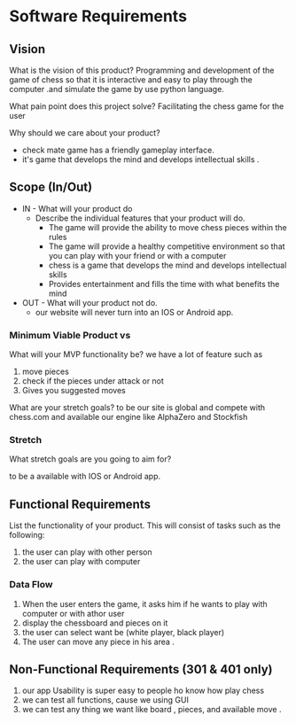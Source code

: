 # Software Requirements
 
## Vision
 
What is the vision of this product?
     Programming and development of the game of chess so that it is interactive and easy to play through the computer .and simulate the game by use python language.
 
What pain point does this project solve?
     Facilitating the chess game  for the user
 
Why should we care about your product?

* check mate game has a friendly gameplay interface.
* it's game that develops the mind and develops intellectual skills .
 
## Scope (In/Out)
 
- IN - What will your product do
    - Describe the individual features that your product will do.
       - The game will provide the ability to move chess pieces within the rules
       - The game will provide a healthy competitive environment so that you can play with your friend or with a computer
       - chess is a game that develops the mind and develops intellectual skills
       - Provides entertainment and fills the time with what benefits the mind
- OUT - What will your product not do.
  - our website will never turn into an IOS or Android app.
 
### Minimum Viable Product vs
 
What will your MVP functionality be?
 we have a lot of feature such as 
 1. move pieces
 2.  check if the pieces under attack or not 
 3. Gives you suggested moves

What are your stretch goals?
 to be our site is global and compete with chess.com
and available our engine like AlphaZero and Stockfish

### Stretch
 
What stretch goals are you going to aim for?
 
 to be a available with IOS or Android app.

## Functional Requirements
 
List the functionality of your product. This will consist of tasks such as the following:
 1. the user can play with other person 
 2. the user can play with computer 
 
### Data Flow
 1.  When the user enters the game, it asks him if he wants to play with computer or with  athor user
 2. display the chessboard and pieces on it
 3.  the user can select want be (white player, black player)
 4. The user can move any piece in his area .

## Non-Functional Requirements (301 & 401 only)
1. our app Usability is super easy to people ho know how play chess 
2.  we can test all functions, cause we using GUI 
3.  we can test any thing we want like board , pieces, and available move .

